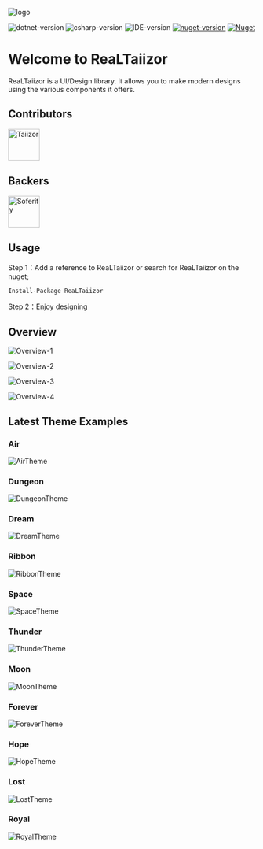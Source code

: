 ![logo](https://www.photo.herominyum.com/resimler/2020/05/18/O23O.png)

![dotnet-version](https://img.shields.io/badge/.net-%3E%3D4.0-blue.svg)
![csharp-version](https://img.shields.io/badge/C%23-8.0-blue.svg)
![IDE-version](https://img.shields.io/badge/IDE-vs2019-blue.svg)
[![nuget-version](https://img.shields.io/nuget/v/ReaLTaiizor.svg)](https://www.nuget.org/packages/ReaLTaiizor)
[![Nuget](https://img.shields.io/nuget/dt/ReaLTaiizor)](https://www.nuget.org/packages/ReaLTaiizor)

# Welcome to ReaLTaiizor
ReaLTaiizor is a UI/Design library. It allows you to make modern designs using the various components it offers.

## Contributors

<a href="https://github.com/Taiizor" target="_blank"><img width="64px" alt="Taiizor" src="https://avatars3.githubusercontent.com/u/41683699?s=460&v=4"></a>

## Backers

<a href="https://github.com/Soferity" target="_blank"><img width="64px" alt="Soferity" src="https://avatars3.githubusercontent.com/u/63516515?s=200&v=4"></a>

## Usage

Step 1：Add a reference to ReaLTaiizor or search for ReaLTaiizor on the nuget; 

```Install-Package ReaLTaiizor```

Step 2：Enjoy designing

## Overview

![Overview-1](https://www.photo.herominyum.com/resimler/2020/05/20/O1FY.png)

![Overview-2](https://www.photo.herominyum.com/resimler/2020/05/20/OAgj.png)

![Overview-3](https://www.photo.herominyum.com/resimler/2020/05/20/OERe.png)

![Overview-4](https://www.photo.herominyum.com/resimler/2020/05/20/OLU5.png)

## Latest Theme Examples

### Air

![AirTheme](https://www.photo.herominyum.com/resimler/2020/05/20/OaZy.png)

### Dungeon

![DungeonTheme](https://www.photo.herominyum.com/resimler/2020/05/20/OqyV.png)

### Dream

![DreamTheme](https://www.photo.herominyum.com/resimler/2020/05/20/Ot33.png)

### Ribbon

![RibbonTheme](https://www.photo.herominyum.com/resimler/2020/05/20/O4sN.png)

### Space

![SpaceTheme](https://www.photo.herominyum.com/resimler/2020/05/20/O7EW.png)

### Thunder

![ThunderTheme](https://www.photo.herominyum.com/resimler/2020/05/21/OxyR.png)

### Moon

![MoonTheme](https://www.photo.herominyum.com/resimler/2020/05/20/O6k1.png)

### Forever

![ForeverTheme](https://www.photo.herominyum.com/resimler/2020/05/21/OveM.png)

### Hope

![HopeTheme](https://www.photo.herominyum.com/resimler/2020/05/17/OXg9.png)

### Lost

![LostTheme](https://www.photo.herominyum.com/resimler/2020/05/17/OZ6c.png)

### Royal

![RoyalTheme](https://www.photo.herominyum.com/resimler/2020/05/18/OlZC.png)